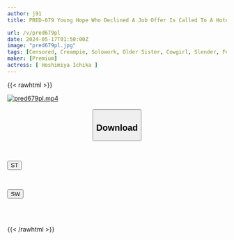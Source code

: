 ```yaml
---
author: j91
title: PRED-679 Young Hope Who Declined A Job Offer Is Called To A Hotel And His Butt Is Fucked! Bittan! Many Times With The Seed Press! Many Times! Again And Again! Buryu Buryu! Erotic Harassment Female Boss Ichika Hoshimiya Who Makes Her Join The Company With 15 Creampies

url: /v/pred679pl
date: 2024-05-17T01:50:00Z
image: "pred679pl.jpg"
tags: [Censored, Creampie, Solowork, Older Sister, Cowgirl, Slender, Female Boss	]
maker: [Premium]
actress: [ Hoshimiya Ichika ]
---
```



{{< rawhtml >}}

<div class="video" data-videoid="eaMOyKO3o2cYlvj">
    <a href="javascript:;">
        <img src="/v/pred679pl/pred679pl.jpg" width="WIDTH" height="HEIGHT" alt="pred679pl.mp4" loading="lazy">
    </a>
</div>

<script type="text/javascript" src="https://j91.asia/asset/on-demand-st.js"></script>

<br>
  <link rel="stylesheet" href="https://j91.asia/asset/bs5.css">
  
  <center>
  <button class="btn btn-primary" type="button" data-bs-toggle="collapse" data-bs-target=".multi-collapse" aria-expanded="false" aria-controls="multiCollapseExample1 multiCollapseExample2"><h2>Download</h2></button></center>
</p>
<div class="row">
  <div class="col">
    <div class="collapse multi-collapse" id="multiCollapseExample1">
      <div class="card card-body">
	      	      <br>
<div class="buttons">  
<p><a href="/v/pred679pl/st.html" target="_blank"><button class="btn-hover color-3"><i class="fa fa-download"></i> ST</button></a></p></div>
    </div>
  </div>
</div>
  <div class="col">
    <div class="collapse multi-collapse" id="multiCollapseExample2">
      <div class="card card-body">
	      <br>
<div class="buttons">
<p><a href="/v/pred679pl/sw.html" target="_blank"><button class="btn-hover color-2"><i class="fa fa-download"></i> SW</button></a></p></div>
<br><br>
      </div>
    </div>
  </div>
</div>

{{< /rawhtml >}}